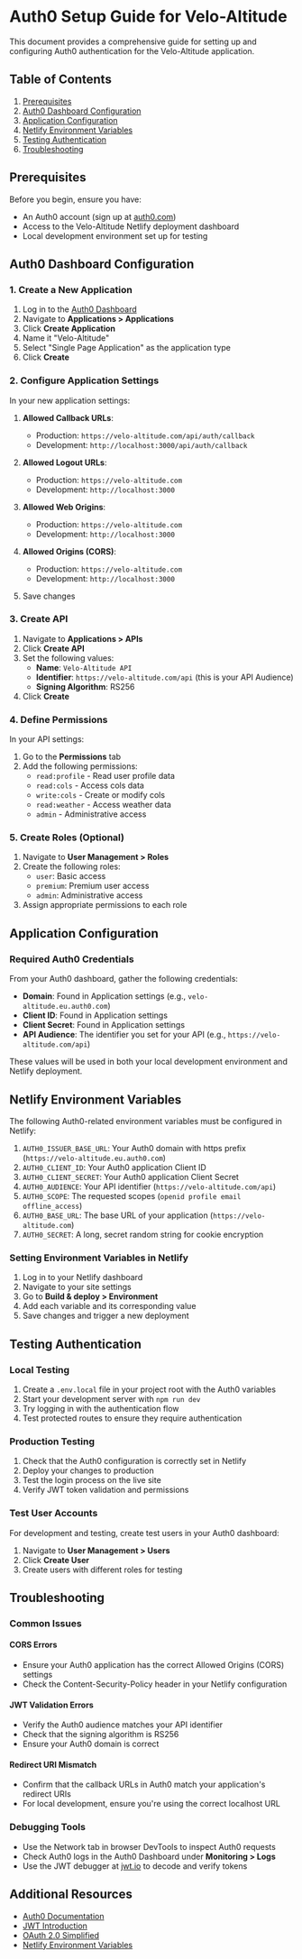 # Auth0 Setup Guide for Velo-Altitude

This document provides a comprehensive guide for setting up and configuring Auth0 authentication for the Velo-Altitude application.

## Table of Contents

1. [Prerequisites](#prerequisites)
2. [Auth0 Dashboard Configuration](#auth0-dashboard-configuration)
3. [Application Configuration](#application-configuration)
4. [Netlify Environment Variables](#netlify-environment-variables)
5. [Testing Authentication](#testing-authentication)
6. [Troubleshooting](#troubleshooting)

## Prerequisites

Before you begin, ensure you have:

- An Auth0 account (sign up at [auth0.com](https://auth0.com))
- Access to the Velo-Altitude Netlify deployment dashboard
- Local development environment set up for testing

## Auth0 Dashboard Configuration

### 1. Create a New Application

1. Log in to the [Auth0 Dashboard](https://manage.auth0.com/)
2. Navigate to **Applications > Applications**
3. Click **Create Application**
4. Name it "Velo-Altitude"
5. Select "Single Page Application" as the application type
6. Click **Create**

### 2. Configure Application Settings

In your new application settings:

1. **Allowed Callback URLs**:
   - Production: `https://velo-altitude.com/api/auth/callback`
   - Development: `http://localhost:3000/api/auth/callback`

2. **Allowed Logout URLs**:
   - Production: `https://velo-altitude.com`
   - Development: `http://localhost:3000`

3. **Allowed Web Origins**:
   - Production: `https://velo-altitude.com`
   - Development: `http://localhost:3000`

4. **Allowed Origins (CORS)**:
   - Production: `https://velo-altitude.com`
   - Development: `http://localhost:3000`

5. Save changes

### 3. Create API

1. Navigate to **Applications > APIs**
2. Click **Create API**
3. Set the following values:
   - **Name**: `Velo-Altitude API`
   - **Identifier**: `https://velo-altitude.com/api` (this is your API Audience)
   - **Signing Algorithm**: RS256
4. Click **Create**

### 4. Define Permissions

In your API settings:

1. Go to the **Permissions** tab
2. Add the following permissions:
   - `read:profile` - Read user profile data
   - `read:cols` - Access cols data
   - `write:cols` - Create or modify cols
   - `read:weather` - Access weather data
   - `admin` - Administrative access

### 5. Create Roles (Optional)

1. Navigate to **User Management > Roles**
2. Create the following roles:
   - `user`: Basic access
   - `premium`: Premium user access
   - `admin`: Administrative access
3. Assign appropriate permissions to each role

## Application Configuration

### Required Auth0 Credentials

From your Auth0 dashboard, gather the following credentials:

- **Domain**: Found in Application settings (e.g., `velo-altitude.eu.auth0.com`)
- **Client ID**: Found in Application settings
- **Client Secret**: Found in Application settings
- **API Audience**: The identifier you set for your API (e.g., `https://velo-altitude.com/api`)

These values will be used in both your local development environment and Netlify deployment.

## Netlify Environment Variables

The following Auth0-related environment variables must be configured in Netlify:

1. `AUTH0_ISSUER_BASE_URL`: Your Auth0 domain with https prefix (`https://velo-altitude.eu.auth0.com`)
2. `AUTH0_CLIENT_ID`: Your Auth0 application Client ID
3. `AUTH0_CLIENT_SECRET`: Your Auth0 application Client Secret
4. `AUTH0_AUDIENCE`: Your API identifier (`https://velo-altitude.com/api`)
5. `AUTH0_SCOPE`: The requested scopes (`openid profile email offline_access`)
6. `AUTH0_BASE_URL`: The base URL of your application (`https://velo-altitude.com`)
7. `AUTH0_SECRET`: A long, secret random string for cookie encryption

### Setting Environment Variables in Netlify

1. Log in to your Netlify dashboard
2. Navigate to your site settings
3. Go to **Build & deploy > Environment**
4. Add each variable and its corresponding value
5. Save changes and trigger a new deployment

## Testing Authentication

### Local Testing

1. Create a `.env.local` file in your project root with the Auth0 variables
2. Start your development server with `npm run dev`
3. Try logging in with the authentication flow
4. Test protected routes to ensure they require authentication

### Production Testing

1. Check that the Auth0 configuration is correctly set in Netlify
2. Deploy your changes to production
3. Test the login process on the live site
4. Verify JWT token validation and permissions

### Test User Accounts

For development and testing, create test users in your Auth0 dashboard:

1. Navigate to **User Management > Users**
2. Click **Create User**
3. Create users with different roles for testing

## Troubleshooting

### Common Issues

#### CORS Errors
- Ensure your Auth0 application has the correct Allowed Origins (CORS) settings
- Check the Content-Security-Policy header in your Netlify configuration

#### JWT Validation Errors
- Verify the Auth0 audience matches your API identifier
- Check that the signing algorithm is RS256
- Ensure your Auth0 domain is correct

#### Redirect URI Mismatch
- Confirm that the callback URLs in Auth0 match your application's redirect URIs
- For local development, ensure you're using the correct localhost URL

### Debugging Tools

- Use the Network tab in browser DevTools to inspect Auth0 requests
- Check Auth0 logs in the Auth0 Dashboard under **Monitoring > Logs**
- Use the JWT debugger at [jwt.io](https://jwt.io) to decode and verify tokens

## Additional Resources

- [Auth0 Documentation](https://auth0.com/docs)
- [JWT Introduction](https://jwt.io/introduction)
- [OAuth 2.0 Simplified](https://aaronparecki.com/oauth-2-simplified/)
- [Netlify Environment Variables](https://docs.netlify.com/configure-builds/environment-variables/)
